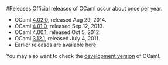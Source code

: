 <!-- ((! set title Releases !)) ((! set releases !)) -->

#Releases
Official releases of OCaml occur about once per year.

* OCaml [4.02.0](4.02.0.html), released Aug 29, 2014.
* OCaml [4.01.0](4.01.0.html), released Sep 12, 2013.
* OCaml [4.00.1](4.00.1.html), released Oct 5, 2012.
* OCaml [3.12.1](3.12.1.html), released July 4, 2011.
* Earlier releases are available
  [here](http://caml.inria.fr/pub/distrib/).

You may also want to check the [development version](svn.html) of
OCaml.
